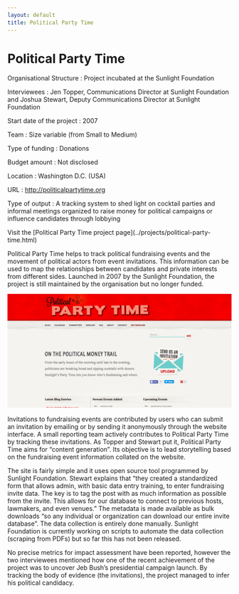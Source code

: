```yaml
---
layout: default
title: Political Party Time
---
```


# Political Party Time

<div class="panel panel-default">
<div class="panel-body">

Organisational Structure
:   Project incubated at the Sunlight Foundation

Interviewees
:   Jen Topper, Communications Director at Sunlight Foundation and Joshua Stewart, Deputy Communications Director at Sunlight Foundation

Start date of the project
:   2007

Team
:   Size variable (from Small to Medium)

Type of funding
:   Donations

Budget amount
:   Not disclosed

Location
:   Washington D.C. (USA)

URL
:   http://politicalpartytime.org

Type of output
:   A tracking system to shed light on cocktail parties and informal meetings organized to raise money for political campaigns or influence candidates through lobbying

</div>
<div class="panel-footer">Visit the [Political Party Time project page](../projects/political-party-time.html)</div>
</div>

Political Party Time helps to track political fundraising events and the movement of political actors from event invitations. This information can be used to map the relationships between candidates and private interests from different sides. Launched in 2007 by the Sunlight Foundation, the project is still maintained by the organisation but no longer funded.

![](political_party_time.png)

Invitations to fundraising events are contributed by users who can submit an invitation by emailing or by sending it anonymously through the website interface. A small reporting team actively contributes to Political Party Time by tracking these invitations. As Topper and Stewart put it, Political Party Time aims for “content generation”. Its objective is to lead storytelling based on the fundraising event information collated on the website.
 
The site is fairly simple and it uses open source tool programmed by Sunlight Foundation. Stewart explains that “they created a standardized form that allows admin, with basic data entry training, to enter fundraising invite data. The key is to tag the post with as much information as possible from the invite. This allows for our database to connect to previous hosts, lawmakers, and even venues.” The metadata is made available as bulk downloads “so any individual or organization can download our entire invite database”. The data collection is entirely done manually. Sunlight Foundation is currently working on scripts to automate the data collection (scraping from PDFs) but so far this has not been released.

No precise metrics for impact assessment have been reported, however the two interviewees mentioned how one of the recent achievement of the project was to uncover Jeb Bush’s presidential campaign launch. By tracking the body of evidence (the invitations), the project managed to infer his political candidacy.
